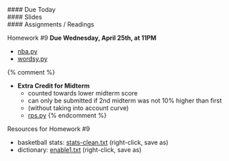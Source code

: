 <article class="due" markdown="block">
####  Due Today


</article>

<article class="slides" markdown="block">
####  Slides


</article>

<article class="assignments" markdown="block">
####  Assignments / Readings		

Homework #9 __Due Wednesday, April 25th, at 11PM__ 

* [nba.py](homework/hw09/nba.py)
* [wordsy.py](homework/hw09/wordsy.py)

{% comment %}
* __Extra Credit for Midterm__ 
    * counted towards lower midterm score
    * can only be submitted if 2nd midterm was not 10% higher than first 
    * (without taking into account curve)
    * [rps.py](homework/hw09/rps.py)
{% endcomment %}

Resources for Homework #9

* basketball stats: [stats-clean.txt](homework/hw09/stats-clean.txt) (right-click, save as)
* dictionary: [enable1.txt](homework/hw09/enable1.txt) (right-click, save as)


</article>
